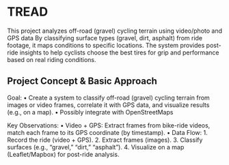 # TREAD
This project analyzes off-road (gravel) cycling terrain using video/photo and GPS data  By classifying surface types (gravel, dirt, asphalt) from ride footage, it maps conditions to specific locations. The system provides post-ride insights to help cyclists choose the best tires for grip and performance based on real riding conditions.

## Project Concept & Basic Approach

Goal:
	•	Create a system to classify off-road (gravel) cycling terrain from images or video frames, correlate it with GPS data, and visualize results (e.g., on a map).
	•	Possibly integrate with OpenStreetMaps

Key Observations:
	•	Video + GPS: Extract frames from bike-ride videos, match each frame to its GPS coordinate (by timestamp).
	•	Data Flow:
	1.	Record the ride (video + GPS).
	2.	Extract frames (images).
	3.	Classify surfaces (e.g., “gravel,” “dirt,” “asphalt”).
	4.	Visualize on a map (Leaflet/Mapbox) for post-ride analysis.
